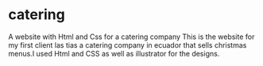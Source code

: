 # catering
A website with Html and Css for a catering company
This is the website for my first client las tias a catering company in ecuador that sells christmas menus.I used Html and CSS as well as illustrator for the designs.
